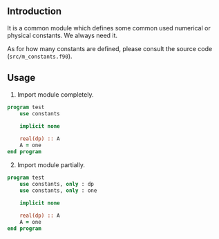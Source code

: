 ## Introduction

It is a common module which defines some common used numerical or physical constants. We always need it.

As for how many constants are defined, please consult the source code (`src/m_constants.f90`).

## Usage

1. Import module completely.

```fortran
program test
    use constants
 
    implicit none

    real(dp) :: A
    A = one
end program
```

2. Import module partially.

```fortran
program test
    use constants, only : dp
    use constants, only : one
 
    implicit none

    real(dp) :: A
    A = one
end program
```

